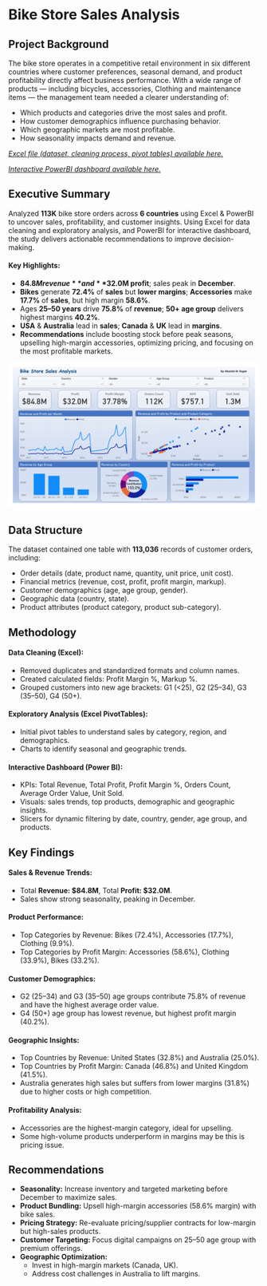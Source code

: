 # Bike Store Sales Analysis
## Project Background
The bike store operates in a competitive retail environment in six different countries where customer preferences, seasonal demand, and product profitability directly affect business performance. With a wide range of products — including bicycles, accessories, Clothing and maintenance items — the management team needed a clearer understanding of:

- Which products and categories drive the most sales and profit.  
- How customer demographics influence purchasing behavior.  
- Which geographic markets are most profitable.  
- How seasonality impacts demand and revenue.

[*Excel file (dataset, cleaning process, pivot tables) available here.*](https://github.com/mustafa-rag/Bike-Store-Sales-Analysis/raw/refs/heads/main/BikeSales.xlsx)

[*Interactive PowerBI dashboard available here.*](https://github.com/mustafa-rag/Bike-Store-Sales-Analysis/raw/refs/heads/main/BikeSalesReport.pbix)
## Executive Summary
Analyzed **113K** bike store orders across **6 countries** using Excel & PowerBI to uncover sales, profitability, and customer insights. Using Excel for data cleaning and exploratory analysis, and PowerBI for interactive dashboard, the study delivers actionable recommendations to improve decision-making.
#### Key Highlights:
- **$84.8M revenue** and **$32.0M profit**; sales peak in **December**.
- **Bikes** generate **72.4%** of **sales** but **lower margins**; **Accessories** make **17.7%** of **sales**, but high margin **58.6%**.
- Ages **25–50 years** drive **75.8%** of **revenue**; **50+ age group** delivers highest margins **40.2%**.
- **USA** & **Australia** lead in **sales**; **Canada** & **UK** lead in **margins**.
- **Recommendations** include boosting stock before peak seasons, upselling high-margin accessories, optimizing pricing, and focusing on the most profitable markets.

![](/SalesDashboardImage.jpg)

## Data Structure
The dataset contained one table with **113,036** records of customer orders, including:

- Order details (date, product name, quantity, unit price, unit cost).  
- Financial metrics (revenue, cost, profit, profit margin, markup).  
- Customer demographics (age, age group, gender).  
- Geographic data (country, state).  
- Product attributes (product category, product sub-category).
## Methodology
#### Data Cleaning (Excel):
- Removed duplicates and standardized formats and column names.
- Created calculated fields: Profit Margin %, Markup %.
- Grouped customers into new age brackets: G1 (<25), G2 (25–34), G3 (35–50), G4 (50+).

#### Exploratory Analysis (Excel PivotTables):
- Initial pivot tables to understand sales by category, region, and demographics.
- Charts to identify seasonal and geographic trends.

#### Interactive Dashboard (Power BI):
- KPIs: Total Revenue, Total Profit, Profit Margin %, Orders Count, Average Order Value, Unit Sold.
- Visuals: sales trends, top products, demographic and geographic insights.
- Slicers for dynamic filtering by date, country, gender, age group, and products.
## Key Findings
#### Sales & Revenue Trends:
- Total **Revenue: $84.8M**, Total **Profit: $32.0M**.
- Sales show strong seasonality, peaking in December.
#### Product Performance:
- Top Categories by Revenue: Bikes (72.4%), Accessories (17.7%), Clothing (9.9%).
- Top Categories by Profit Margin: Accessories (58.6%), Clothing (33.9%), Bikes (33.2%).
#### Customer Demographics:
- G2 (25–34) and G3 (35–50) age groups contribute 75.8% of revenue and have the highest average order value.
- G4 (50+) age group has lowest revenue, but highest profit margin (40.2%).
#### Geographic Insights:
- Top Countries by Revenue: United States (32.8%) and Australia (25.0%).
- Top Countries by Profit Margin: Canada (46.8%) and United Kingdom (41.5%).
- Australia generates high sales but suffers from lower margins (31.8%) due to higher costs or high competition.
#### Profitability Analysis:
- Accessories are the highest-margin category, ideal for upselling.
- Some high-volume products underperform in margins may be this is pricing issue.
## Recommendations
- **Seasonality:** Increase inventory and targeted marketing before December to maximize sales.
- **Product Bundling:** Upsell high-margin accessories (58.6% margin) with bike sales.
- **Pricing Strategy:** Re-evaluate pricing/supplier contracts for low-margin but high-sales products.
- **Customer Targeting:** Focus digital campaigns on 25–50 age group with premium offerings.
- **Geographic Optimization:**
  - Invest in high-margin markets (Canada, UK).
  - Address cost challenges in Australia to lift margins.
